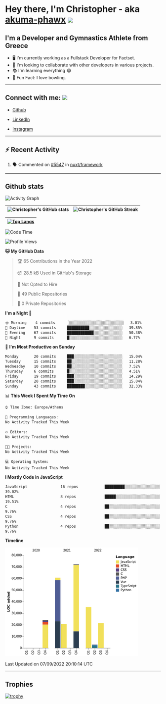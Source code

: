 # Hey there, I'm Christopher - aka [akuma-phawx](https://github.com/akuma-phawx) <img src = "https://raw.githubusercontent.com/MartinHeinz/MartinHeinz/master/wave.gif" width = 50px>

## I'm a Developer and Gymnastics Athlete from Greece

- 🖥️ I'm currently working as a Fullstack Developer for Factset.
- 🤲 I'm looking to collaborate with other developers in various projects.
- 📚 I'm learning everything 😂
- 🎳 Fun Fact: I love bowling.

---

## Connect with me: <img src='https://raw.githubusercontent.com/ShahriarShafin/ShahriarShafin/main/Assets/handshake.gif' width="100px">

- [Github](https://github.com/akuma-phawx)

- [LinkedIn](https://www.linkedin.com/in/christopher-vradis-3b9a68151/)

- [Instagram](https://www.instagram.com/chris.vrd_sw/)

---

## ⚡ Recent Activity

<!--START_SECTION:activity-->
1. 🗣 Commented on [#5547](https://github.com/nuxt/framework/issues/5547) in [nuxt/framework](https://github.com/nuxt/framework)
<!--END_SECTION:activity-->

---

## Github stats

![Activity Graph](https://activity-graph.herokuapp.com/graph?username=akuma-phawx&theme=dracula)

| ![Christopher's GitHub stats](https://github-readme-stats.vercel.app/api?username=akuma-phawx&show_icons=true&theme=dracula) | ![Christopher's GitHub Streak](https://github-readme-streak-stats.herokuapp.com/?user=akuma-phawx&theme=dracula) |
| ---------------------------------------------------------------------------------------------------------------------------- | ---------------------------------------------------------------------------------------------------------------- |

| [![Top Langs](https://github-readme-stats.vercel.app/api/top-langs/?username=akuma-phawx&show_icons=true&theme=radical)](https://github.com/akuma-phawx/github-readme-stats) |
| ---------------------------------------------------------------------------------------------------------------------------------------------------------------------------- |

<!--START_SECTION:waka-->
![Code Time](http://img.shields.io/badge/Code%20Time-61%20hrs%2052%20mins-blue)

![Profile Views](http://img.shields.io/badge/Profile%20Views-1-blue)

**🐱 My GitHub Data** 

> 🏆 65 Contributions in the Year 2022
 > 
> 📦 28.5 kB Used in GitHub's Storage 
 > 
> 🚫 Not Opted to Hire
 > 
> 📜 49 Public Repositories 
 > 
> 🔑 0 Private Repositories  
 > 
**I'm a Night 🦉** 

```text
🌞 Morning    4 commits      ░░░░░░░░░░░░░░░░░░░░░░░░░   3.01% 
🌆 Daytime    53 commits     ██████████░░░░░░░░░░░░░░░   39.85% 
🌃 Evening    67 commits     ████████████░░░░░░░░░░░░░   50.38% 
🌙 Night      9 commits      █░░░░░░░░░░░░░░░░░░░░░░░░   6.77%

```
📅 **I'm Most Productive on Sunday** 

```text
Monday       20 commits     ███░░░░░░░░░░░░░░░░░░░░░░   15.04% 
Tuesday      15 commits     ██░░░░░░░░░░░░░░░░░░░░░░░   11.28% 
Wednesday    10 commits     ██░░░░░░░░░░░░░░░░░░░░░░░   7.52% 
Thursday     6 commits      █░░░░░░░░░░░░░░░░░░░░░░░░   4.51% 
Friday       19 commits     ███░░░░░░░░░░░░░░░░░░░░░░   14.29% 
Saturday     20 commits     ███░░░░░░░░░░░░░░░░░░░░░░   15.04% 
Sunday       43 commits     ████████░░░░░░░░░░░░░░░░░   32.33%

```


📊 **This Week I Spent My Time On** 

```text
⌚︎ Time Zone: Europe/Athens

💬 Programming Languages: 
No Activity Tracked This Week

🔥 Editors: 
No Activity Tracked This Week

🐱‍💻 Projects: 
No Activity Tracked This Week

💻 Operating System: 
No Activity Tracked This Week

```

**I Mostly Code in JavaScript** 

```text
JavaScript               16 repos            █████████░░░░░░░░░░░░░░░░   39.02% 
HTML                     8 repos             █████░░░░░░░░░░░░░░░░░░░░   19.51% 
C                        4 repos             ██░░░░░░░░░░░░░░░░░░░░░░░   9.76% 
CSS                      4 repos             ██░░░░░░░░░░░░░░░░░░░░░░░   9.76% 
Python                   4 repos             ██░░░░░░░░░░░░░░░░░░░░░░░   9.76%

```


**Timeline**

![Chart not found](https://raw.githubusercontent.com/akuma-phawx/akuma-phawx/main/charts/bar_graph.png) 


 Last Updated on 07/09/2022 20:10:14 UTC
<!--END_SECTION:waka-->

---

## Trophies

[![trophy](https://github-profile-trophy.vercel.app/?username=akuma-phawx&theme=onedark)](https://github.com/ryo-ma/github-profile-trophy)
